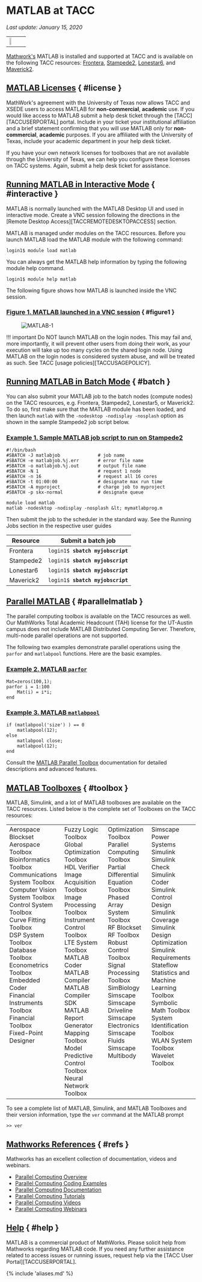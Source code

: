 # MATLAB at TACC
*Last update: January 15, 2020* 

<table cellpadding="5" cellspacing="5"><tr>
<td><img src="../imgs/matlab-logo.png" style="width:50%"></td>
<td></td>
</tr></table>

[Mathwork's](https://www.mathworks.com/) MATLAB is installed and supported at TACC and is available on the following TACC resources: [Frontera](../../hpc/frontera), [Stampede2](../../hpc/stampede2), [Lonestar6](../../hpc/lonestar6), and [Maverick2](../../hpc/maverick2).  

## [MATLAB Licenses](#license) { #license }

MathWork's agreement with the University of Texas now allows TACC and XSEDE users to access MATLAB for **non-commercial**, **academic** use. If you would like access to MATLAB submit a help desk ticket through the [TACC][TACCUSERPORTAL]  portal. Include in your ticket your institutional affiliation and a brief statement confirming that you will use MATLAB only for **non-commercial**, **academic** purposes. If you are affiliated with the University of Texas, include your academic department in your help desk ticket.

If you have your own network licenses for toolboxes that are not available through the University of Texas, we can help you configure these licenses on TACC systems. Again, submit a help desk ticket for assistance.

## [Running MATLAB in Interactive Mode](#interactive) { #interactive }

MATLAB is normally launched with the MATLAB Desktop UI and used in interactive mode. Create a VNC session following the directions in the [Remote Desktop Access][TACCREMOTEDESKTOPACCESS] section.  


MATLAB is managed under modules on the TACC resources. Before you launch MATLAB load the MATLAB module with the following command:

``` cmd-line
login1$ module load matlab
```

You can always get the MATLAB help information by typing the following module help command.

``` cmd-line
login1$ module help matlab
```

The following figure shows how MATLAB is launched inside the VNC session.

### [Figure 1. MATLAB launched in a VNC session](#figure1) { #figure1 }

<figure id="figure1"> <img alt="MATLAB-1" src="../../imgs/software/MATLAB-1.png"><figcaption></figcaption></figure>

!!! important
	Do NOT launch MATLAB on the login nodes. This may fail and, more importantly, it will prevent other users from doing their work, as your execution will take up too many cycles on the shared login node. Using MATLAB on the login nodes is considered system abuse, and will be treated as such.  See TACC [usage policies][TACCUSAGEPOLICY].

## [Running MATLAB in Batch Mode](#batch) { #batch }

You can also submit your MATLAB job to the batch nodes (compute nodes) on the TACC resources, e.g. Frontera, Stampede2, Lonestar5, or Maverick2. To do so, first make sure that the MATLAB module has been loaded, and then launch `matlab` with the `-nodesktop -nodisplay -nosplash` option as shown in the sample Stampede2 job script below.

### [Example 1. Sample MATLAB job script to run on Stampede2](#example1)

``` job-script
#!/bin/bash
#SBATCH -J matlabjob              # job name
#SBATCH -e matlabjob.%j.err       # error file name 
#SBATCH -o matlabjob.%j.out       # output file name 
#SBATCH -N 1                      # request 1 node
#SBATCH -n 16                     # request all 16 cores 
#SBATCH -t 01:00:00               # designate max run time 
#SBATCH -A myproject              # charge job to myproject 
#SBATCH -p skx-normal             # designate queue 

module load matlab
matlab -nodesktop -nodisplay -nosplash &lt; mymatlabprog.m
```

Then submit the job to the scheduler in the standard way. See the Running Jobs section in the respective user guides

Resource | Submit a batch job
--- | ---
Frontera | <code>login1$ <b>sbatch myjobscript</b></code> | <a href="https://fronteraweb.tacc.utexas.edu/user-guide/running/">Running jobs on Frontera</a>
Stampede2 | <code>login1$ <b>sbatch myjobscript</b></code> | <a href="https://portal.tacc.utexas.edu/user-guides/stampede2#running">Running jobs on Stampede2</a>
Lonestar6 | <code>login1$ <b>sbatch myjobscript</b></code> | <a href="https://portal.tacc.utexas.edu/user-guides/lonestar6#running">Running jobs on Lonestar6</a>
Maverick2 | <code>login1$ <b>sbatch myjobscript</b></code> | <a href="https://portal.tacc.utexas.edu/user-guides/maverick2#running">Running jobs on Maverick2</a>

## [Parallel MATLAB](#parallelmatlab) { #parallelmatlab }

The parallel computing toolbox is available on the TACC resources as well.  Our MathWorks Total Academic Headcount (TAH) license for the UT-Austin campus does not include MATLAB Distributed Computing Server. Therefore, multi-node parallel operations are not supported.

The following two examples demonstrate parallel operations using the `parfor` and `matlabpool` functions. Here are the basic examples.

### [Example 2. MATLAB `parfor`](#example2)
``` syntax
Mat=zeros(100,1);
parfor i = 1:100
    Mat(i) = i*i;
end
```

### [Example 3. MATLAB `matlabpool`](#example3)

``` syntax
if (matlabpool('size') ) == 0 
    matlabpool(12);
else
    matlabpool close;
    matlabpool(12);
end
```

Consult the [MATLAB Parallel Toolbox](https://www.mathworks.com/products/parallel-computing.html) documentation for detailed descriptions and advanced features.

## [MATLAB Toolboxes](#toolbox) { #toolbox } 

MATLAB, Simulink, and a lot of MATLAB toolboxes are available on the TACC resources.  Listed below is the complete set of Toolboxes on the TACC resources:

<table><tr>
<td valign="top"> Aerospace Blockset<br>Aerospace Toolbox<br>Bioinformatics Toolbox<br>Communications System Toolbox<br>Computer Vision System Toolbox<br>Control System Toolbox<br>Curve Fitting Toolbox<br>DSP System Toolbox<br>Database Toolbox<br>Econometrics Toolbox<br>Embedded Coder<br>Financial Instruments Toolbox<br>Financial Toolbox<br>Fixed-Point Designer</td>

<td valign="top"> Fuzzy Logic Toolbox <br>Global Optimization Toolbox <br>HDL Verifier <br>Image Acquisition Toolbox <br>Image Processing Toolbox <br>Instrument Control Toolbox <br>LTE System Toolbox <br>MATLAB Coder <br>MATLAB Compiler <br>MATLAB Compiler SDK <br>MATLAB Report Generator <br>Mapping Toolbox <br>Model Predictive Control Toolbox <br>Neural Network Toolbox</td>

<td valign="top"> Optimization Toolbox <br>Parallel Computing Toolbox <br>Partial Differential Equation Toolbox <br>Phased Array System Toolbox <br>RF Blockset <br>RF Toolbox <br>Robust Control Toolbox <br>Signal Processing Toolbox <br>SimBiology <br>Simscape <br>Simscape Driveline <br>Simscape Electronics <br>Simscape Fluids <br>Simscape Multibody</td>

<td valign="top"> Simscape Power Systems <br>Simulink <br>Simulink Check <br>Simulink Coder <br>Simulink Control Design <br>Simulink Coverage <br>Simulink Design Optimization                          <br>Simulink Requirements <br>Stateflow <br>Statistics and Machine Learning Toolbox <br>Symbolic Math Toolbox <br>System Identification Toolbox <br>WLAN System Toolbox <br>Wavelet Toolbox</td></tr></table>


To see a complete list of MATLAB, Simulink, and MATLAB Toolboxes and their version information, type the `ver` command at the MATLAB prompt

``` syntax
>> ver
```

## [Mathworks References](#refs) { #refs }

Mathworks has an excellent collection of documentation, videos and webinars.

* [Parallel Computing Overview](https://www.mathworks.com/products/parallel-computing.html)
* [Parallel Computing Coding Examples](https://www.mathworks.com/products/parallel-computing/code-examples.html)
* [Parallel Computing Documentation](https://www.mathworks.com/help/distcomp/index.html)
* [Parallel Computing Tutorials](https://www.mathworks.com/videos/series/parallel-and-gpu-computing-tutorials-97719.html)
* [Parallel Computing Videos](https://www.mathworks.com/products/parallel-computing/videos.html)
* [Parallel Computing Webinars](https://www.mathworks.com/products/parallel-computing/webinars.html)

## [Help](#help) { #help } 

MATLAB is a commercial product of MathWorks. Please solicit help from Mathworks regarding MATLAB code. If you need any further assistance related to access issues or running issues, request help via the [TACC User Portal][TACCUSERPORTAL].

{% include 'aliases.md' %}
